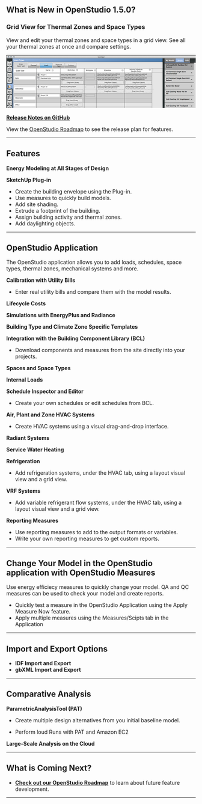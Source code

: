 

## What is New in OpenStudio 1.5.0?
### Grid View for Thermal Zones and Space Types
View and edit your thermal zones and space types in a grid view. See all your thermal zones at once and compare settings. 

![Opening Screen](../../img/features/grid_thumb.png "Grid View example")

[__Release Notes on GitHub__](http://github.com/NREL/OpenStudio/releases)

View the [OpenStudio Roadmap]() to see the release plan for features.
____________________________

## Features

__Energy Modeling at All Stages of Design__

__SketchUp Plug-in__

* Create the building envelope using the Plug-in.
* Use measures to quickly build models. 
* Add site shading.
* Extrude a footprint of the building.
* Assign building activity and thermal zones.
* Add daylighting objects.

____________________________


## OpenStudio Application
The OpenStudio application allows you to add loads, schedules, space types, thermal zones, mechanical systems and more.

__Calibration with Utility Bills__
  
  * Enter real utility bills and compare them with the model results. 
   
 __Lifecycle Costs__
 
__Simulations with EnergyPlus and Radiance__

__Building Type and Climate Zone Specific Templates__

__Integration with the Building Component Library (BCL)__

  * Download components and measures from the site directly into your projects.
 
__Spaces and Space Types__ 

__Internal Loads__

__Schedule Inspector and Editor__

  * Create your own schedules or edit schedules from BCL.  
  
__Air, Plant and Zone HVAC Systems__

  * Create HVAC systems using a visual drag-and-drop interface.
  
__Radiant Systems__

__Service Water Heating__

__Refrigeration__

  * Add refrigeration systems, under the HVAC tab, using a layout visual view and a grid view.
  
__VRF Systems__

* Add variable refrigerant flow systems, under the HVAC tab, using a layout visual view and a grid view.

__Reporting Measures__

* Use reporting measures to add to the output formats or variables. 
* Write your own reporting measures to get custom reports.

____________________________

## Change Your Model in the OpenStudio application with OpenStudio Measures
Use energy efficiecy measures to quickly change your model. QA and QC measures can be used to check your model and create reports.

* Quickly test a measure in the OpenStudio Application using the Apply Measure Now feature.
* Apply multiple measures using the Measures/Scipts tab in the Application

____________________________

## Import and Export Options
* __IDF Import and Export__
* __gbXML Import and Export__

____________________________

## Comparative Analysis
 __ParametricAnalysisTool (PAT)__

* Create multiple design alternatives from you initial baseline model.

* Perform loud Runs with PAT and Amazon EC2

__Large-Scale Analysis on the Cloud__


____________________________
 
## What is Coming Next?   
* [__Check out our OpenStudio Roadmap__](Roadmap.md) to learn about future feature development.

____________________________